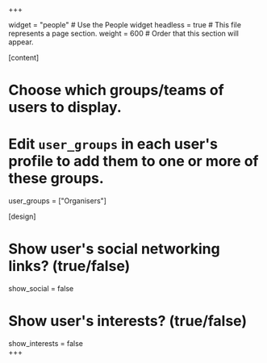 +++

widget = "people"  # Use the People widget
headless = true  # This file represents a page section.
weight = 600  # Order that this section will appear.



[content]
  # Choose which groups/teams of users to display.
  #   Edit `user_groups` in each user's profile to add them to one or more of these groups.
  user_groups = ["Organisers"]

[design]
  # Show user's social networking links? (true/false)
  show_social = false

  # Show user's interests? (true/false)
  show_interests = false  
+++
